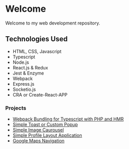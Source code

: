 # Welcome

Welcome to my web development repository. 

## Technologies Used

 - HTML, CSS, Javascript
 - Typescript
 - Node.js
 - React.js & Redux 
 - Jest & Enzyme
 - Webpack
 - Express.js
 - Socketio.js
 - CRA or Create-React-APP

 ### Projects

 - [Webpack Bundling for Typescript with PHP and HMR](https://github.com/pulkitcs/web-development/tree/master/bundling)
 - [Simple Toast or Custom Popup](https://github.com/pulkitcs/web-development/tree/master/custom-popup)
 - [Simple Image Caurousel](https://github.com/pulkitcs/web-development/tree/master/image-slider)
 - [Simple Profile Layout Application](https://github.com/pulkitcs/web-development/tree/master/profile-viewer)
 - [Google Maps Navigation](https://github.com/pulkitcs/web-development/tree/master/navigator-app)